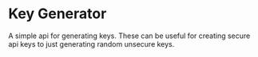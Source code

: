 # Key Generator

A simple api for generating keys. These can be useful for creating secure api keys to just generating random unsecure keys.
